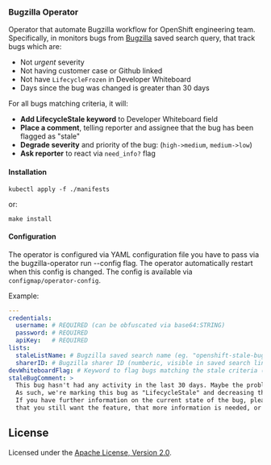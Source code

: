 ### Bugzilla Operator

Operator that automate Bugzilla workflow for OpenShift engineering team.
Specifically, in monitors bugs from [Bugzilla](https://bugzilla.redhat.com) saved search query, that track bugs which are:

* Not *urgent* severity
* Not having customer case or Github linked
* Not have `LifecycleFrozen` in Developer Whiteboard
* Days since the bug was changed is greater than 30 days

For all bugs matching criteria, it will:

* **Add LifecycleStale keyword** to Developer Whiteboard field
* **Place a comment**, telling reporter and assignee that the bug has been flagged as "stale"
* **Degrade severity** and priority of the bug: (`high->medium`, `medium->low`)
* **Ask reporter** to react via `need_info?` flag

#### Installation

```
kubectl apply -f ./manifests
```

or:

```shell script
make install
```

#### Configuration

The operator is configured via YAML configuration file you have to pass via the bugzilla-operator run --config flag.
The operator automatically restart when this config is changed. The config is available via `configmap/operator-config`.

Example:

```yaml
---
credentials:
  username: # REQUIRED (can be obfuscated via base64:STRING)
  password: # REQUIRED
  apiKey:   # REQUIRED
lists:
  staleListName: # Bugzilla saved search name (eg. "openshift-stale-bug-list")
  sharerID: # Bugzilla sharer ID (numberic, visible in saved search link)
devWhiteboardFlag: # Keyword to flag bugs matching the stale criteria (eg. "LifecycleStale")
staleBugComment: > 
  This bug hasn't had any activity in the last 30 days. Maybe the problem got resolved, was a duplicate of something else, or became less pressing for some reason - or maybe it's still relevant but just hasn't been looked at yet.
  As such, we're marking this bug as "LifecycleStale" and decreasing the severity/priority.
  If you have further information on the current state of the bug, please update it, otherwise this bug can be closed in about 7 days. The information can be, for example, that the problem still occurs,
  that you still want the feature, that more information is needed, or that the bug is (for whatever reason) no longer relevant.
```

License
-------

Licensed under the [Apache License, Version 2.0](http://www.apache.org/licenses/).
